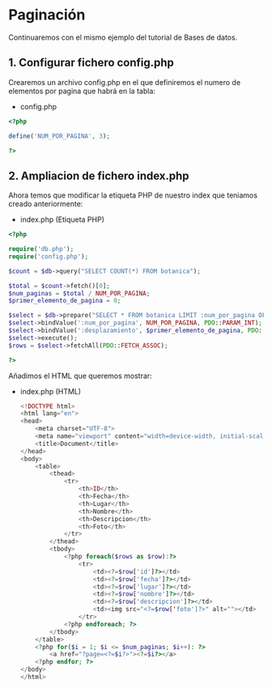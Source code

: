 # Paginación

Continuaremos con el mismo ejemplo del tutorial de Bases de datos.

## 1. Configurar fichero config.php

Crearemos un archivo config.php en el que definiremos el numero de elementos por pagina que habrá en la tabla:

- config.php

```php
<?php

define('NUM_POR_PAGINA', 3);

?>
```
## 2. Ampliacion de fichero index.php

Ahora temos que modificar la etiqueta PHP de nuestro index que teniamos creado anteriormente:

- index.php (Etiqueta PHP)

```php
<?php

require('db.php');
require('config.php');

$count = $db->query("SELECT COUNT(*) FROM botanica");

$total = $count->fetch()[0];
$num_paginas = $total / NUM_POR_PAGINA;
$primer_elemento_de_pagina = 0;

$select = $db->prepare("SELECT * FROM botanica LIMIT :num_por_pagina OFFSET :desplazamiento");
$select->bindValue(':num_por_pagina', NUM_POR_PAGINA, PDO::PARAM_INT); 
$select->bindValue(':desplazamiento', $primer_elemento_de_pagina, PDO::PARAM_INT);
$select->execute();
$rows = $select->fetchAll(PDO::FETCH_ASSOC);

?>
```

Añadimos el HTML que queremos mostrar:

- index.php (HTML)

  ```php
  <!DOCTYPE html>
  <html lang="en">
  <head>
      <meta charset="UTF-8">
      <meta name="viewport" content="width=device-width, initial-scale=1.0">
      <title>Document</title>
  </head>
  <body>
      <table>
          <thead>
              <tr>
                  <th>ID</th>
                  <th>Fecha</th>
                  <th>Lugar</th>
                  <th>Nombre</th>
                  <th>Descripcion</th>
                  <th>Foto</th>
              </tr>
          </thead>
          <tbody>
              <?php foreach($rows as $row):?>
                  <tr>
                      <td><?=$row['id']?></td>
                      <td><?=$row['fecha']?></td>
                      <td><?=$row['lugar']?></td>
                      <td><?=$row['nombre']?></td>
                      <td><?=$row['descripcion']?></td>
                      <td><img src="<?=$row['foto']?>" alt=""></td>
                  </tr>
              <?php endforeach; ?>
          </tbody>
      </table>
      <?php for($i = 1; $i <= $num_paginas; $i++): ?>
          <a href="?page=<?=$i?>"><?=$i?></a>
      <?php endfor; ?>
  </body>
  </html>
```

